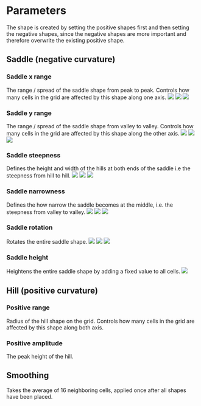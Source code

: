 # Parameters

The shape is created by setting the positive shapes first and then setting the negative shapes, since the negative shapes are more important and therefore overwrite the existing positive shape.

## Saddle (negative curvature)

### Saddle x range
The range / spread of the saddle shape from peak to peak. Controls how many cells in the grid are affected by this shape along one axis.
![](./images/parameters/sxrange/sxrange-1.png)
![](./images/parameters/sxrange/sxrange0.png)
![](./images/parameters/sxrange/sxrange1.png)

### Saddle y range
The range / spread of the saddle shape from valley to valley. Controls how many cells in the grid are affected by this shape along the other axis.
![](./images/parameters/syrange/syrange-1.png)
![](./images/parameters/syrange/syrange0.png)
![](./images/parameters/syrange/syrange1.png)


### Saddle steepness
Defines the height and width of the hills at both ends of the saddle i.e the steepness from hill to hill.
![](./images/parameters/ssteep/ssteep-1.png)
![](./images/parameters/ssteep/ssteep0.png)
![](./images/parameters/ssteep/ssteep1.png)


### Saddle narrowness
Defines the how narrow the saddle becomes at the middle, i.e. the steepness from valley to valley.
![](./images/parameters/snarrow/snarrow-1.png)
![](./images/parameters/snarrow/snarrow0.png)
![](./images/parameters/snarrow/snarrow1.png)


### Saddle rotation
Rotates the entire saddle shape.
![](./images/parameters/srot/srot0.png)
![](./images/parameters/srot/srot1.png)
![](./images/parameters/srot/srot-1.png)


### Saddle height
Heightens the entire saddle shape by adding a fixed value to all cells.
![](./images/parameters/sheight/sheight.png)


## Hill (positive curvature)

### Positive range
Radius of the hill shape on the grid. Controls how many cells in the grid are affected by this shape along both axis.

### Positive amplitude
The peak height of the hill.

## Smoothing

Takes the average of 16 neighboring cells, applied once after all shapes have been placed.
